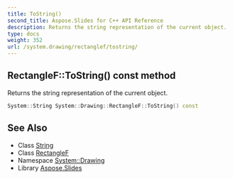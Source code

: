 ```yaml
---
title: ToString()
second_title: Aspose.Slides for C++ API Reference
description: Returns the string representation of the current object.
type: docs
weight: 352
url: /system.drawing/rectanglef/tostring/
---
```

## RectangleF::ToString() const method


Returns the string representation of the current object.

```cpp
System::String System::Drawing::RectangleF::ToString() const
```

## See Also

* Class [String](../../../system/string/)
* Class [RectangleF](../)
* Namespace [System::Drawing](../../)
* Library [Aspose.Slides](../../../)